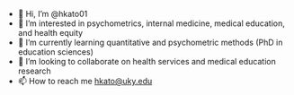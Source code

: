 - 👋 Hi, I’m @hkato01
- 👀 I’m interested in psychometrics, internal medicine, medical education, and health equity
- 🌱 I’m currently learning quantitative and psychometric methods (PhD in education sciences)
- 💞️ I’m looking to collaborate on health services and medical education research
- 📫 How to reach me hkato@uky.edu

<!---
hka252/hka252 is a ✨ special ✨ repository because its `README.md` (this file) appears on your GitHub profile.
You can click the Preview link to take a look at your changes.
--->
